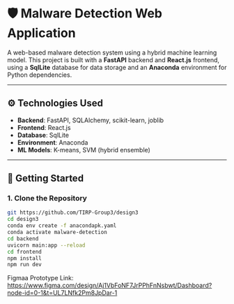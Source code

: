 # 🛡️ Malware Detection Web Application

A web-based malware detection system using a hybrid machine learning model. This project is built with a **FastAPI** backend and **React.js** frontend, using a **SqlLite** database for data storage and an **Anaconda** environment for Python dependencies.


---

## ⚙️ Technologies Used

- **Backend**: FastAPI, SQLAlchemy, scikit-learn, joblib
- **Frontend**: React.js
- **Database**: SqlLite
- **Environment**: Anaconda
- **ML Models**: K-means, SVM (hybrid ensemble)

---

## 🚀 Getting Started

### 1. Clone the Repository

```bash
git https://github.com/TIRP-Group3/design3
cd design3
conda env create -f anacondapk.yaml
conda activate malware-detection
cd backend
uvicorn main:app --reload
cd frontend
npm install
npm run dev
```


Figmaa Prototype Link:
  https://www.figma.com/design/Aj1VbFoNF7JrPPhFnNsbwt/Dashboard?node-id=0-1&t=UL7LNfk2Pm8JpDar-1
